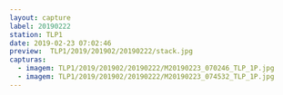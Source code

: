 ```yaml
---
layout: capture
label: 20190222
station: TLP1
date: 2019-02-23 07:02:46
preview:  TLP1/2019/201902/20190222/stack.jpg
capturas:
  - imagem: TLP1/2019/201902/20190222/M20190223_070246_TLP_1P.jpg
  - imagem: TLP1/2019/201902/20190222/M20190223_074532_TLP_1P.jpg
---
```


